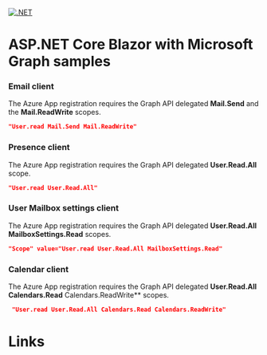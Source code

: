 [![.NET](https://github.com/damienbod/AspNetCoreMicrosoftGraph/actions/workflows/dotnet.yml/badge.svg)](https://github.com/damienbod/AspNetCoreMicrosoftGraph/actions/workflows/dotnet.yml)

# ASP.NET Core Blazor with Microsoft Graph samples

### Email client

The Azure App registration requires the Graph API delegated **Mail.Send** and the **Mail.ReadWrite** scopes.

```json
"User.read Mail.Send Mail.ReadWrite"
```

### Presence client

The Azure App registration requires the Graph API delegated **User.Read.All**  scope.

```json
"User.read User.Read.All"
```

### User Mailbox settings client

The Azure App registration requires the Graph API delegated **User.Read.All** **MailboxSettings.Read** scopes.

```json
"Scope" value="User.read User.Read.All MailboxSettings.Read"
```

### Calendar client

The Azure App registration requires the Graph API delegated **User.Read.All** **Calendars.Read** Calendars.ReadWrite** scopes.

```json
 "User.read User.Read.All Calendars.Read Calendars.ReadWrite"
```

# Links